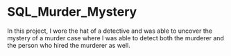 # SQL_Murder_Mystery
In this project, I wore the hat of a detective and was able to uncover the mystery of a murder case where I was able to detect both the murderer and the person who hired the murderer as well.
